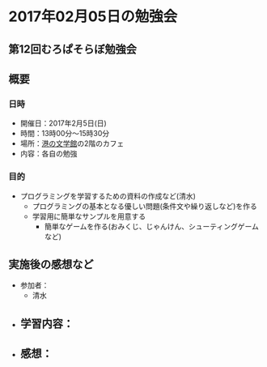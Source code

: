 # 2017年02月05日の勉強会

## 第12回むろぱそらぼ勉強会

## 概要
### 日時

- 開催日：2017年2月5日(日)
- 時間：13時00分～15時30分
- 場所：[港の文学館]の2階のカフェ
- 内容：各自の勉強

[港の文学館]: http://www.city.muroran.lg.jp/main/shisetsu/minatonobungakukan.html


### 目的

- プログラミングを学習するための資料の作成など(清水)
  - プログラミングの基本となる優しい問題(条件文や繰り返しなど)を作る
  - 学習用に簡単なサンプルを用意する
    - 簡単なゲームを作る(おみくじ、じゃんけん、シューティングゲームなど)


## 実施後の感想など

- 参加者：
  - 清水
- 学習内容：
  - 
- 感想：
  - 
